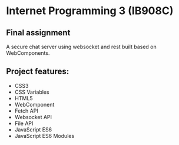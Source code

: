 # Internet Programming 3 (IB908C)
## Final assignment
A secure chat server using websocket and rest built
based on WebComponents.

## Project features:
* CSS3
* CSS Variables
* HTML5
* WebComponent
* Fetch API
* Websocket API
* File API
* JavaScript ES6
* JavaScript ES6 Modules

